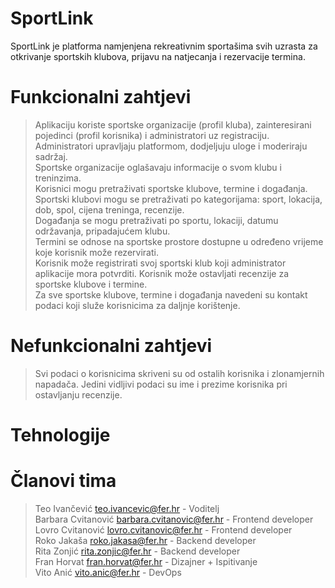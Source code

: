 # SportLink
SportLink je platforma namjenjena rekreativnim sportašima svih uzrasta za otkrivanje sportskih klubova, prijavu na natjecanja i rezervacije termina.  

# Funkcionalni zahtjevi

> Aplikaciju koriste sportske organizacije (profil kluba), zainteresirani pojedinci (profil korisnika) i administratori uz registraciju.  
> Administratori upravljaju platformom, dodjeljuju uloge i moderiraju sadržaj.  
> Sportske organizacije oglašavaju informacije o svom klubu i treninzima.  
> Korisnici mogu pretraživati sportske klubove, termine i događanja.  
> Sportski klubovi mogu se pretraživati po kategorijama: sport, lokacija, dob, spol, cijena treninga, recenzije.  
> Događanja se mogu pretraživati po sportu, lokaciji, datumu održavanja, pripadajućem klubu.  
> Termini se odnose na sportske prostore dostupne u određeno vrijeme koje korisnik može rezervirati.  
> Korisnik može registrirati svoj sportski klub koji administrator aplikacije mora potvrditi.
> Korisnik može ostavljati recenzije za sportske klubove i termine.  
> Za sve sportske klubove, termine i događanja navedeni su kontakt podaci koji služe korisnicima za daljnje korištenje.  

# Nefunkcionalni zahtjevi

> Svi podaci o korisnicima skriveni su od ostalih korisnika i zlonamjernih napadača. Jedini vidljivi podaci su ime i prezime korisnika pri ostavljanju recenzije.  


# Tehnologije


# Članovi tima
> Teo Ivančević teo.ivancevic@fer.hr - Voditelj  
> Barbara Cvitanović barbara.cvitanovic@fer.hr - Frontend developer  
> Lovro Cvitanović lovro.cvitanovic@fer.hr - Frontend developer  
> Roko Jakaša roko.jakasa@fer.hr - Backend developer  
> Rita Zonjić rita.zonjic@fer.hr - Backend developer  
> Fran Horvat fran.horvat@fer.hr - Dizajner + Ispitivanje  
> Vito Anić vito.anic@fer.hr - DevOps  
